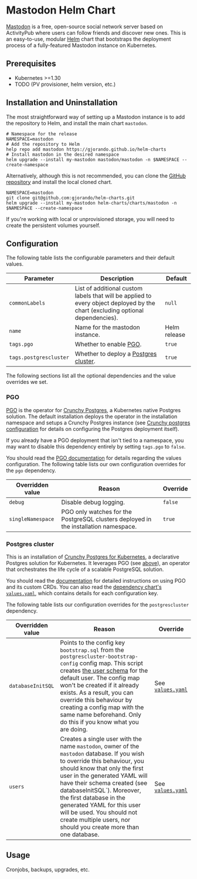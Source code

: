 # Mastodon Helm Chart

[Mastodon](https://github.com/mastodon/mastodon) is a free, open-source social network server based on ActivityPub where users can follow friends and discover new ones. This is an easy-to-use, modular [Helm](https://helm.sh) chart that bootstraps the deployment process of a fully-featured Mastodon instance on Kubernetes.

## Prerequisites

- Kubernetes >=1.30
- TODO (PV provisioner, helm version, etc.)

## Installation and Uninstallation

The most straightforward way of setting up a Mastodon instance is to add the repository to Helm, and install the main chart `mastodon`.

```
# Namespace for the release
NAMESPACE=mastodon
# Add the repository to Helm
help repo add mastodon https://gjorando.github.io/helm-charts
# Install mastodon in the desired namespace
helm upgrade --install my-mastodon mastodon/mastodon -n $NAMESPACE --create-namespace
```

Alternatively, although this is not recommended, you can clone the [GitHub repository](https://github.com/gjorando/helm-charts) and install the local cloned chart.

```
NAMESPACE=mastodon
git clone git@github.com:gjorando/helm-charts.git
helm upgrade --install my-mastodon helm-charts/charts/mastodon -n $NAMESPACE --create-namespace
```

If you're working with local or unprovisioned storage, you will need to create the persistent volumes yourself.

## Configuration

The following table lists the configurable parameters and their default values.

| Parameter  | Description | Default |
|---|---|---|
| `commonLabels` |List of additional custom labels that will be applied to every object deployed by the chart (excluding optional dependencies). | `null`  |
| `name` | Name for the mastodon instance. | Helm release  |
| `tags.pgo` | Whether to enable [PGO](#pgo). | `true`  |
| `tags.postgrescluster` | Whether to deploy a [Postgres cluster](#pgo). | `true`  |

The following sections list all the optional dependencies and the value overrides we set.

### PGO

[PGO](https://github.com/CrunchyData/postgres-operator) is the operator for [Crunchy Postgres](https://www.crunchydata.com/products/crunchy-postgresql-for-kubernetes), a Kubernetes native Postgres solution. The default installation deploys the operator in the installation namespace and setups a Crunchy Postgres instance (see [Crunchy postgres configuration](#postgres) for details on configuring the Postgres deployment itself).

If you already have a PGO deployment that isn't tied to a namespace, you may want to disable this dependency entirely by setting `tags.pgo` to `false`.

You should read the [PGO documentation](https://access.crunchydata.com/documentation/postgres-operator/latest/installation/helm) for details regarding the values configuration. The following table lists our own configuration overrides for the `pgo` dependency.

| Overridden value | Reason | Override |
|---|---|---|
| `debug` | Disable debug logging. | `false` |
| `singleNamespace` | PGO only watches for the PostgreSQL clusters deployed in the installation namespace.   | `true` |

### Postgres cluster

This is an installation of [Crunchy Postgres for Kubernetes](https://access.crunchydata.com/documentation/postgres-operator/latest), a declarative Postgres solution for Kubernetes. It leverages PGO (see [above](#pgo)), an operator that orchestrates the life cycle of a scalable PostgreSQL solution.

You should read the [documentation](https://access.crunchydata.com/documentation/postgres-operator/latest/tutorials/basic-setup/create-cluster) for detailed instructions on using PGO and its custom CRDs. You can also read the [dependency chart's `values.yaml`](charts/postgrescluster/values.yaml), which contains details for each configuration key.

The following table lists our configuration overrides for the `postgrescluster` dependency.

| Overridden value | Reason | Override |
|---|---|---|
| `databaseInitSQL` | Points to the config key `bootstrap.sql` from the `postgrescluster-bootstrap-config` config map. This script creates [the user schema](https://www.crunchydata.com/blog/be-ready-public-schema-changes-in-postgres-15) for the default user. The config map won't be created if it already exists. As a result, you can override this behaviour by creating a config map with the same name beforehand. Only do this if you know what you are doing. | See [`values.yaml`](values.yaml) |
| `users` | Creates a single user with the name `mastodon`, owner of the `mastodon` database. If you wish to override this behaviour, you should know that only the first user in the generated YAML will have their schema created (see databaseInitSQL`). Moreover, the first database in the generated YAML for this user will be used. You should not create multiple users, nor should you create more than one database. | See [`values.yaml`](values.yaml) |

## Usage

Cronjobs, backups, upgrades, etc.
